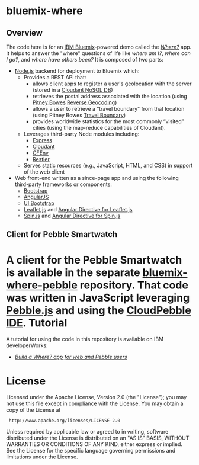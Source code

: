 bluemix-where
==================
Overview
--------
The code here is for an [IBM Bluemix](https://www.bluemix.net)-powered demo called the [*Where?*](https://where.mybluemix.net/) app. It helps to answer the "where" questions of life like *where am I?*, *where can I go?*, and *where have others been?* It is composed of two parts:

* [Node.js](http://nodejs.org/) backend for deployment to Bluemix which: 
	* Provides a REST API that:
		* allows client apps to register a user's geolocation with the server (stored in a [Cloudant NoSQL DB](https://cloudant.com/))
		* retrieves the postal address associated with the location (using [Pitney Bowes](http://www.pitneybowes.com) [Reverse Geocoding](https://ace.ng.bluemix.net/#/store/cloudOEPaneId=store&serviceOfferingGuid=76273f6f-6e7b-4028-b77d-53553771e208&fromCatalog=true))
		* allows a user to retrieve a “travel boundary” from that location (using Pitney Bowes [Travel Boundary](https://ace.ng.bluemix.net/#/store/cloudOEPaneId=store&serviceOfferingGuid=a38d0eb4-d4a8-4812-8be2-239680457777))
		* provides worldwide statistics for the most commonly “visited” cities (using the map-reduce capabilities of Cloudant). 
	* Leverages third-party Node modules including:
		* [Express](http://expressjs.com/)
		* [Cloudant](https://github.com/cloudant/nodejs-cloudant)
		* [CFEnv](https://github.com/cloudfoundry-community/node-cfenv#readme)
		* [Restler](https://github.com/danwrong/restler) 
	* Serves static resources (e.g., JavaScript, HTML, and CSS) in support of the web client
* Web front-end written as a since-page app and using the following third-party frameworks or components:
	* [Bootstrap](http://getbootstrap.com/)
	* [AngularJS](https://angularjs.org/)
	* [UI Bootstrap](http://angular-ui.github.io/bootstrap/)
	* [Leaflet.js](http://leafletjs.com/) and [Angular Directive for Leaflet.js](https://github.com/tombatossals/angular-leaflet-directive)
	* [Spin.js](http://fgnass.github.io/spin.js/) and [Angular Directive for Spin.js](https://github.com/urish/angular-spinner)
	
Client for Pebble Smartwatch
----------------------------
A client for the Pebble Smartwatch is available in the separate [bluemix-where-pebble](https://github.com/aerwin/bluemix-where-pebble) repository. That code was written in JavaScript leveraging [Pebble.js](http://pebble.github.io/pebblejs/) and using the [CloudPebble IDE](https://cloudpebble.net/).
Tutorial
===================
A tutorial for using the code in this repository is available on IBM developerWorks:

* [*Build a Where? app for web and Pebble users*](http://www.ibm.com/developerworks/library/mo-pebble-where-app/index.html)

License
===================
Licensed under the Apache License, Version 2.0 (the "License"); you may not use this file except in compliance with the License. You may obtain a copy of the License at

     http://www.apache.org/licenses/LICENSE-2.0

Unless required by applicable law or agreed to in writing, software distributed under the License is distributed on an "AS IS" BASIS, WITHOUT WARRANTIES OR CONDITIONS OF ANY KIND, either express or implied. See the License for the specific language governing permissions and limitations under the License.
